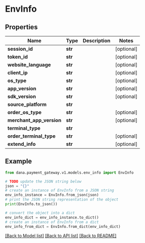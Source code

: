 # EnvInfo


## Properties

Name | Type | Description | Notes
------------ | ------------- | ------------- | -------------
**session_id** | **str** |  | [optional] 
**token_id** | **str** |  | [optional] 
**website_language** | **str** |  | [optional] 
**client_ip** | **str** |  | [optional] 
**os_type** | **str** |  | [optional] 
**app_version** | **str** |  | [optional] 
**sdk_version** | **str** |  | [optional] 
**source_platform** | **str** |  | 
**order_os_type** | **str** |  | [optional] 
**merchant_app_version** | **str** |  | [optional] 
**terminal_type** | **str** |  | 
**order_terminal_type** | **str** |  | [optional] 
**extend_info** | **str** |  | [optional] 

## Example

```python
from dana.payment_gateway.v1.models.env_info import EnvInfo

# TODO update the JSON string below
json = "{}"
# create an instance of EnvInfo from a JSON string
env_info_instance = EnvInfo.from_json(json)
# print the JSON string representation of the object
print(EnvInfo.to_json())

# convert the object into a dict
env_info_dict = env_info_instance.to_dict()
# create an instance of EnvInfo from a dict
env_info_from_dict = EnvInfo.from_dict(env_info_dict)
```
[[Back to Model list]](../README.md#documentation-for-models) [[Back to API list]](../README.md#documentation-for-api-endpoints) [[Back to README]](../README.md)



